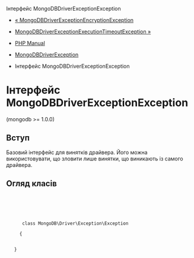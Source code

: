 Інтерфейс MongoDBDriverExceptionException

-   [« MongoDBDriverExceptionEncryptionException](class.mongodb-driver-exception-encryptionexception.html)
    
-   [MongoDBDriverExceptionExecutionTimeoutException »](class.mongodb-driver-exception-executiontimeoutexception.html)
    
-   [PHP Manual](index.md)
    
-   [MongoDBDriverException](mongodb.exceptions.md)
    
-   Інтерфейс MongoDBDriverExceptionException
    

# Інтерфейс MongoDBDriverExceptionException

(mongodb >= 1.0.0)

## Вступ

Базовий інтерфейс для винятків драйвера. Його можна використовувати, що зловити лише винятки, що виникають із самого драйвера.

## Огляд класів

```synopsis



    
     
      class MongoDB\Driver\Exception\Exception
     
     {


   }
```